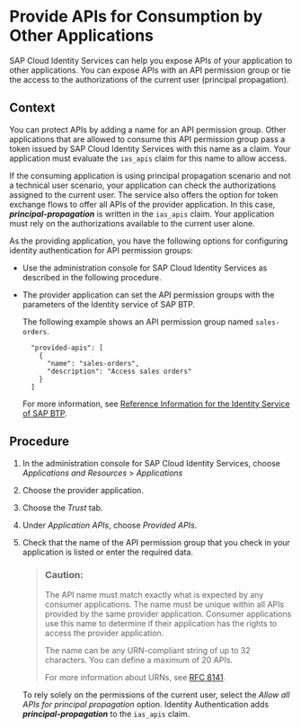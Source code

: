 <!-- loio9d2fe839a8c8428e98aa93affed1bda3 -->

# Provide APIs for Consumption by Other Applications

SAP Cloud Identity Services can help you expose APIs of your application to other applications. You can expose APIs with an API permission group or tie the access to the authorizations of the current user \(principal propagation\).



## Context

You can protect APIs by adding a name for an API permission group. Other applications that are allowed to consume this API permission group pass a token issued by SAP Cloud Identity Services with this name as a claim. Your application must evaluate the `ias_apis` claim for this name to allow access.

If the consuming application is using principal propagation scenario and not a technical user scenario, your application can check the authorizations assigned to the current user. The service also offers the option for token exchange flows to offer all APIs of the provider application. In this case, ***principal-propagation*** is written in the `ias_apis` claim. Your application must rely on the authorizations available to the current user alone.

As the providing application, you have the following options for configuring identity authentication for API permission groups:

-   Use the administration console for SAP Cloud Identity Services as described in the following procedure.

-   The provider application can set the API permission groups with the parameters of the Identity service of SAP BTP.

    The following example shows an API permission group named `sales-orders`.

    ```
      "provided-apis": [
        {
          "name": "sales-orders",
          "description": "Access sales orders"
        }
      ]
    
    ```

    For more information, see [Reference Information for the Identity Service of SAP BTP](../Integrating-the-Service/reference-information-for-the-identity-service-of-sap-btp-9379444.md).




## Procedure

1.  In the administration console for SAP Cloud Identity Services, choose *Applications and Resources* \> *Applications*

2.  Choose the provider application.

3.  Choose the *Trust* tab.

4.  Under *Application APIs*, choose *Provided APIs*.

5.  Check that the name of the API permission group that you check in your application is listed or enter the required data.

    > ### Caution:  
    > The API name must match exactly what is expected by any consumer applications. The name must be unique within all APIs provided by the same provider application. Consumer applications use this name to determine if their application has the rights to access the provider application.
    > 
    > The name can be any URN-compliant string of up to 32 characters. You can define a maximum of 20 APIs.
    > 
    > For more information about URNs, see [RFC 8141](https://datatracker.ietf.org/doc/rfc8141/).

    To rely solely on the permissions of the current user, select the *Allow all APIs for principal propagation* option. Identity Authentication adds ***principal-propagation*** to the `ias_apis` claim.


